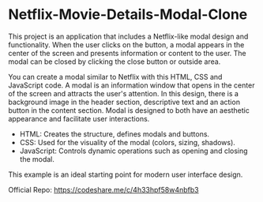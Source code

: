 # Netflix-Movie-Details-Modal-Clone
This project is an application that includes a Netflix-like modal design and functionality. When the user clicks on the button, a modal appears in the center of the screen and presents information or content to the user. The modal can be closed by clicking the close button or outside area.

You can create a modal similar to Netflix with this HTML, CSS and JavaScript code. A modal is an information window that opens in the center of the screen and attracts the user's attention. In this design, there is a background image in the header section, descriptive text and an action button in the content section. Modal is designed to both have an aesthetic appearance and facilitate user interactions.

- HTML: Creates the structure, defines modals and buttons.
- CSS: Used for the visuality of the modal (colors, sizing, shadows).
- JavaScript: Controls dynamic operations such as opening and closing the modal.

This example is an ideal starting point for modern user interface design.

Official Repo: https://codeshare.me/c/4h33hpf58w4nbfb3

